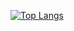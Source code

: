[![Top Langs](https://github-readme-stats-five-chi-84.vercel.app/api/top-langs/?username=samucap&layout=compact&theme=vision-friendly-dark&size_weight=0.5&count_weight=1.5)](https://github.com/samucap)

<!--
**samucap/samucap** is a ✨ _special_ ✨ repository because its `README.md` (this file) appears on your GitHub profile.

Here are some ideas to get you started:

- 🔭 I’m currently working on ...
- 🌱 I’m currently learning ...
- 👯 I’m looking to collaborate on ...
- 🤔 I’m looking for help with ...
- 💬 Ask me about ...
- 📫 How to reach me: ...
- 😄 Pronouns: ...
- ⚡ Fun fact: ...
-->
